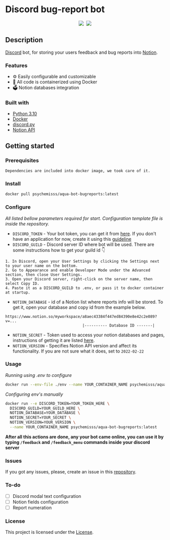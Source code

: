 # Discord bug-report bot


<div align="center">
  <kbd>
    <img src="https://i.imgur.com/C7HQrV8.png" />
    <img src="https://i.imgur.com/kGWQ6UL.png" />
  </kbd>
</div>

## Description

[Discord](https://discord.com/) bot, for storing your users feedback and bug reports into [Notion](https://www.notion.so/).

### Features

- ⚙️ Easily configurable and customizable
- 🐳 All code is containerized using Docker
- 🗳️ Notion databases integration

### Built with

- [Python 3.10](https://www.python.org/)
- [Docker](https://www.docker.com/) 
- [discord.py](https://discordpy.readthedocs.io/en/stable/api.html) 
- [Notion API](https://developers.notion.com/)

## Getting started

### Prerequisites

```
Dependencies are included into docker image, we took care of it. 
```

### Install

```DOCKERFILE
docker pull psychemisss/aqua-bot-bugreports:latest
```

### Configure 
_All listed bellow parameters required for start. Configuration template file is inside the repository._

* `DISCORD_TOKEN` - Your bot token, you can get it from [here](https://discord.com/developers/applications). If you don't have an application for now, create it using this [guideline](https://discord.com/developers/docs/getting-started) 
* `DISCORD_GUILD` - Discord server ID where bot will be used. There are some instructions how to get your guild id  👇 
```
1. In Discord, open your User Settings by clicking the Settings next to your user name on the bottom.
2. Go to Appearance and enable Developer Mode under the Advanced section, then close User Settings.
3. Open your Discord server, right-click on the server name, then select Copy ID.
4. Paste it as a DISCORD_GUILD to .env, or pass it to docker container at startup.
```
* `NOTION_DATABASE` - id of a Notion list where reports info will be stored. To get it, open your database and copy id from the example below.
```
https://www.notion.so/myworkspace/a8aec43384f447ed84390e8e42c2e089?v=...
                                  |---------- Database ID -------|
```
* `NOTION_SECRET` - Token used to access your notion databases and pages, instructions of getting it are listed [here](https://www.notion.so/my-integrations).
* `NOTION_VERSION` - Specifies Notion API version and affect its functionality. If you are not sure what it does, set to `2022-02-22`


### Usage
*Running using .env to configure*
```bash
docker run --env-file ./env --name YOUR_CONTAINER_NAME psychemisss/aqua-bot-bugreports:latest
```
*Configuring env's manually*
```bash
docker run --e DISCORD_TOKEN=YOUR_TOKEN_HERE \
  DISCORD_GUILD=YOUR_GUILD_HERE \
  NOTION_DATABASE=YOUR_DATABASE \
  NOTION_SECRET=YOUR_SECRET \
  NOTION_VERSION=YOUR_VERSION \
  --name YOUR_CONTAINER_NAME psychemisss/aqua-bot-bugreports:latest
```
**After all this actions are done, any your bot came online, you can use it by typing `/feedback` and `/feedback_menu` commands inside your discord server**

### Issues

If you got any issues, please, create an issue in this [repository](https://github.com/psychemisss/aqua-bugreports).

### To-do

- [ ] Discord modal text configuration
- [ ] Notion fields configuration
- [ ] Report numeration

### License

This project is licensed under the [License](LICENSE).
